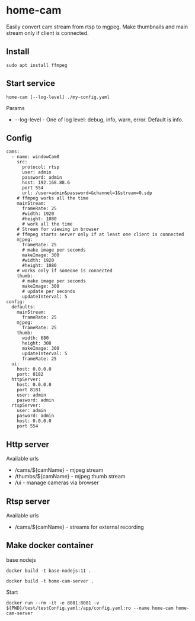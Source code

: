 # home-cam
Easily convert cam stream from rtsp to mgpeg. Make thumbnails and main stream only if client is connected.


## Install

    sudo apt install ffmpeg


## Start service

    home-cam [--log-level] ./my-config.yaml
    
Params

* --log-level - One of log level: debug, info, warn, error. Default is info.
    

## Config

    cams:
      - name: windowCam0
        src:
          protocol: rtsp
          user: admin
          password: admin
          host: 192.168.88.6
          port 554
          url: /user=admin&password=&channel=1&stream=0.sdp
        # ffmpeg works all the time
        mainStream:
          frameRate: 25
          #width: 1920
          #height: 1080
          # work all the time
        # Stream for viewing in browser
        # ffmpeg starts server only if at least one client is connected
        mjpeg:
          frameRate: 25
          # make image per seconds
          makeImage: 300
          #width: 1920
          #height: 1080
        # works only if someone is connected
        thumb:
          # make image per seconds
          makeImage: 300
          # update per seconds
          updateInterval: 5
    config:
      defaults:
        mainStream:
          frameRate: 25
        mjpeg:
          frameRate: 25
        thumb:
          width: 680
          height: 308
          makeImage: 300
          updateInterval: 5
          frameRate: 25
      ui:
        host: 0.0.0.0
        port: 8182
      httpServer:
        host: 0.0.0.0
        port 8181
        user: admin
        pasword: admin
      rtspServer:
        user: admin
        pasword: admin
        host: 0.0.0.0
        port 554

## Http server

Available urls

* /cams/${camName} - mjpeg stream
* /thumbs/${camName} - mjpeg thumb stream
* /ui - manage cameras via browser


## Rtsp server

Available urls

* /cams/${camName} - streams for external recording


## Make docker container

base nodejs

    docker build -t base-nodejs:11 .

    docker build -t home-cam-server .

Start

    docker run --rm -it -e 8081:8081 -v ${PWD}/test/testConfig.yaml:/app/config.yaml:ro --name home-cam home-cam-server
